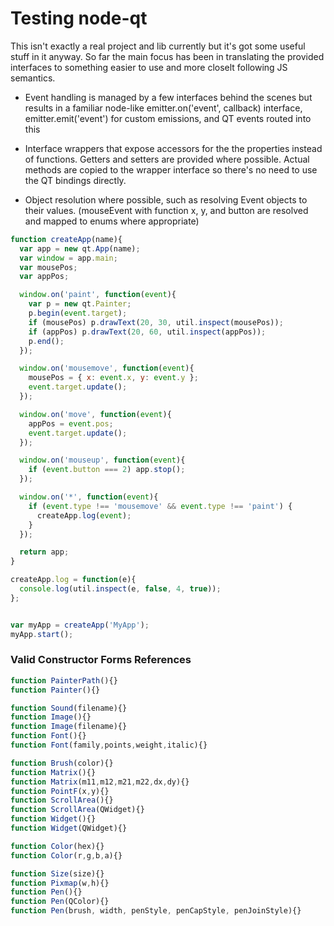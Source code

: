 # Testing node-qt

This isn't exactly a real project and lib currently but it's got some useful stuff in it anyway. So far the main focus has been in translating the provided interfaces to something easier to use and more closelt following JS semantics.

* Event handling is managed by a few interfaces behind the scenes but results in a familiar node-like emitter.on('event', callback) interface, emitter.emit('event') for custom emissions, and QT events routed into this

* Interface wrappers that expose accessors for the the properties instead of functions. Getters and setters are provided where possible. Actual methods are copied to the wrapper interface so there's no need to use the QT bindings directly.

* Object resolution where possible, such as resolving Event objects to their values. (mouseEvent with function x, y, and button are resolved and mapped to enums where appropriate)


```javascript
function createApp(name){
  var app = new qt.App(name);
  var window = app.main;
  var mousePos;
  var appPos;

  window.on('paint', function(event){
    var p = new qt.Painter;
    p.begin(event.target);
    if (mousePos) p.drawText(20, 30, util.inspect(mousePos));
    if (appPos) p.drawText(20, 60, util.inspect(appPos));
    p.end();
  });

  window.on('mousemove', function(event){
    mousePos = { x: event.x, y: event.y };
    event.target.update();
  });

  window.on('move', function(event){
    appPos = event.pos;
    event.target.update();
  });

  window.on('mouseup', function(event){
    if (event.button === 2) app.stop();
  });

  window.on('*', function(event){
    if (event.type !== 'mousemove' && event.type !== 'paint') {
      createApp.log(event);
    }
  });

  return app;
}

createApp.log = function(e){
  console.log(util.inspect(e, false, 4, true));
};


var myApp = createApp('MyApp');
myApp.start();
```

### Valid Constructor Forms References

```javascript
function PainterPath(){}
function Painter(){}

function Sound(filename){}
function Image(){}
function Image(filename){}
function Font(){}
function Font(family,points,weight,italic){}

function Brush(color){}
function Matrix(){}
function Matrix(m11,m12,m21,m22,dx,dy){}
function PointF(x,y){}
function ScrollArea(){}
function ScrollArea(QWidget){}
function Widget(){}
function Widget(QWidget){}

function Color(hex){}
function Color(r,g,b,a){}

function Size(size){}
function Pixmap(w,h){}
function Pen(){}
function Pen(QColor){}
function Pen(brush, width, penStyle, penCapStyle, penJoinStyle){}
```